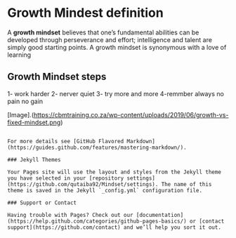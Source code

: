 # Growth Mindest definition
A **growth mindset** believes that one’s fundamental abilities can be developed through perseverance and effort; intelligence and talent are simply good starting points. A growth mindset is synonymous with a love of learning

## Growth Mindset steps
1- work harder
2- nerver quiet
3- try more and more
4-remmber always no pain no gain

[Image].(https://cbmtraining.co.za/wp-content/uploads/2019/06/growth-vs-fixed-mindset.png)


```

For more details see [GitHub Flavored Markdown](https://guides.github.com/features/mastering-markdown/).

### Jekyll Themes

Your Pages site will use the layout and styles from the Jekyll theme you have selected in your [repository settings](https://github.com/qutaiba92/Mindset/settings). The name of this theme is saved in the Jekyll `_config.yml` configuration file.

### Support or Contact

Having trouble with Pages? Check out our [documentation](https://help.github.com/categories/github-pages-basics/) or [contact support](https://github.com/contact) and we’ll help you sort it out.
